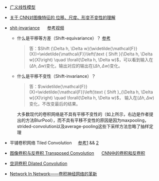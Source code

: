 - [广义线性模型](https://blog.csdn.net/weixin_37140379/article/details/82289704)

- [关于 CNN对图像特征的 位移、尺度、形变不变性的理解](https://blog.csdn.net/voxel_grid/article/details/79275637)

- [shit-invariance](https://www.cnblogs.com/fydeblog/p/11083664.html) $\quad$  [参考视频](https://www.bilibili.com/video/av63925068)
  - 什么是平移等方差（Shift-equivariance）？ [参考](https://www.cnblogs.com/fydeblog/p/11083664.html)
    >答：$Shift {\Delta h, \Delta w}(\widetilde{\mathcal{F}}(X))=\widetilde{\mathcal{F}}\left(\text { Shift }{\Delta h, \Delta w}(X)\right) \quad \forall(\Delta h, \Delta w)$，可以看到输入在$(\Delta h, \Delta w)$变化，输出对应的输出在$(\Delta h, \Delta w)$变化。

  - 什么是平移不变性（Shift-invariance）？

    >答：$\widetilde{\mathcal{F}}(X)=\widetilde{\mathcal{F}}\left(\text { Shift }_{\Delta h, \Delta w}(X)\right) \quad \forall(\Delta h, \Delta w)$， 输入在$(\Delta h, \Delta w)$变化，不改变最后的结果。

    大多数现代的卷积网络是不具有平移不变性的（如上所示，右边是作者提出的方法BlurPool），而不具有平移不变性的原因是因为maxpooling，strided-convolution以及average-pooling这些下采样方法忽略了抽样定理

- 平铺卷积网络 Tiled Convolution $\quad$[参考1](https://blog.csdn.net/xiao_jiang2012/article/details/9349955) && [2](https://blog.csdn.net/zhq9695/article/details/84959472)

-  [图像卷积与反卷积 Transposed Convolution](https://blog.csdn.net/qq_38906523/article/details/80520950) $\quad$ [CNN中的卷积和反卷积](https://blog.csdn.net/sinat_29957455/article/details/85558870)
  
-  [空洞卷积 Dilated Convolution](https://www.jianshu.com/p/f743bd9041b3)

- [Network In Network——卷积神经网络的革新](https://www.cnblogs.com/yinheyi/p/6978223.html)